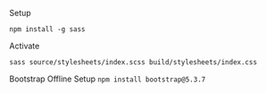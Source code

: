 Setup

```npm install -g sass```

Activate

``` sass source/stylesheets/index.scss build/stylesheets/index.css ```

Bootstrap Offline Setup
```npm install bootstrap@5.3.7```